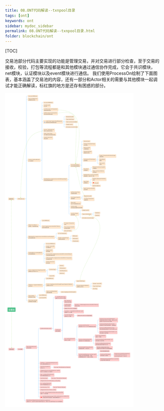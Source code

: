 ```yaml
---
title: 08.ONT代码解读--txnpool目录
tags: [ont]
keywords: ont
sidebar: mydoc_sidebar
permalink: 08.ONT代码解读--txnpool目录.html
folder: blockchain/ont
---
```

[TOC]

交易池部分代码主要实现的功能是管理交易，并对交易进行部分检查，至于交易的接收，校验，打包等流程都是和其他模块通过通信协作完成，它会于共识模块，net模块，认证模块以及event模块进行通信。
我们使用ProcessOn绘制了下面图表，基本涵盖了交易池的内容，还有一部分和Actor相关的需要与其他模块一起调试才能正确解读，标红旗的地方是还存有困惑的部分。

![08-1](./images/blockchain/ont/08-1.png)


